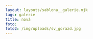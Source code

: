 ```yaml
---
layout: layouts/sablona__galerie.njk
tags: galerie
title: nová
foto: 
foto2: /img/uploads/sv_gorazd.jpg
---
```

